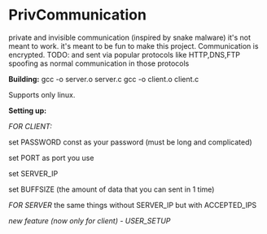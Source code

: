 # PrivCommunication

private and invisible communication (inspired by snake malware)
it's not meant to work. it's meant to be fun to make this project.
Communication is encrypted.
TODO: and sent via popular protocols like HTTP,DNS,FTP spoofing as normal communication in those protocols

**Building:**
gcc -o server.o server.c
gcc -o client.o client.c

Supports only linux.

**Setting up:**

_FOR CLIENT:_

set PASSWORD const as your password (must be long and complicated)

set PORT as port you use

set SERVER_IP

set BUFFSIZE (the amount of data that you can sent in 1 time)

_FOR SERVER_
the same things without SERVER_IP but with ACCEPTED_IPS

_new feature (now only for client) - USER_SETUP_

